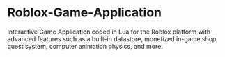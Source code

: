 # Roblox-Game-Application
Interactive Game Application coded in Lua for the Roblox platform with advanced features such as a built-in datastore, monetized in-game shop, quest system, computer animation physics, and more.
